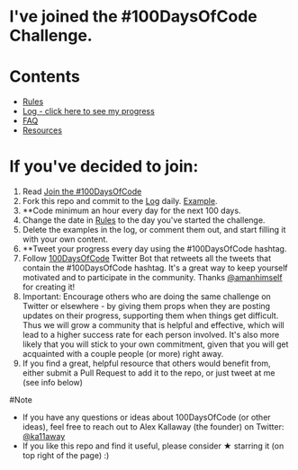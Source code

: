 # I've joined the #100DaysOfCode Challenge.

# Contents
- [Rules](https://github.com/Jhongilp/100-days-of-code/blob/master/rules.md)
- [Log - click here to see my progress](https://github.com/Selly007/100-Days-Code-Agenda/blob/master/logo.png)
- [FAQ](https://github.com/kallaway/100-days-of-code/blob/master/FAQ.md)
- [Resources](https://github.com/kallaway/100-days-of-code/blob/master/resources.md)

# If you've decided to join:
1. Read [Join the #100DaysOfCode](https://www.freecodecamp.org/news/join-the-100daysofcode-556ddb4579e4/)
2. Fork this repo and commit to the [Log](https://github.com/Selly007/100-Days-Code-Agenda/blob/master/logo.png) daily. [Example](https://github.com/Kallaway/100-days-kallaway-log).
3. **Code minimum an hour every day for the next 100 days.
4. Change the date in [Rules](https://github.com/Jhongilp/100-days-of-code/blob/master/rules.md) to the day you've started the challenge.
5. Delete the examples in the log, or comment them out, and start filling it with your own content.
6. **Tweet your progress every day using the #100DaysOfCode hashtag.
7. Follow [100DaysOfCode](https://twitter.com/_100DaysOfCode) Twitter Bot that retweets all the tweets that contain the #100DaysOfCode hashtag. It's a great way to keep yourself motivated and to participate in the community. Thanks [@amanhimself](https://twitter.com/amanhimself) for creating it!
8. Important: Encourage others who are doing the same challenge on Twitter or elsewhere - by giving them props when they are posting updates on their progress, supporting them when things get difficult. Thus we will grow a community that is helpful and effective, which will lead to a higher success rate for each person involved. It's also more likely that you will stick to your own commitment, given that you will get acquainted with a couple people (or more) right away.
9. If you find a great, helpful resource that others would benefit from, either submit a Pull Request to add it to the repo, or just tweet at me (see info below)

#Note
- If you have any questions or ideas about 100DaysOfCode (or other ideas), feel free to reach out to Alex Kallaway (the founder) on Twitter: [@ka11away](https://twitter.com/ka11away)
- If you like this repo and find it useful, please consider ★ starring it (on top right of the page) :)
